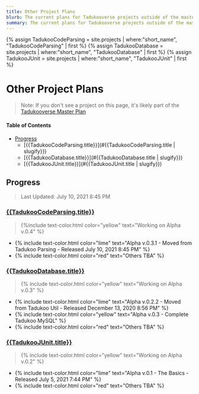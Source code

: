 ```yaml
---
title: Other Project Plans
blurb: The current plans for Tadukooverse projects outside of the master plan
summary: The current plans for Tadukooverse projects outside of the master plan. This contains side plans for Tadukooverse projects.
---
```

{% assign TadukooCodeParsing = site.projects | where:"short_name", "TadukooCodeParsing" | first %}
{% assign TadukooDatabase = site.projects | where:"short_name", "TadukooDatabase" | first %}
{% assign TadukooJUnit = site.projects | where:"short_name", "TadukooJUnit" | first %}
# Other Project Plans
> Note: If you don't see a project on this page, it's likely part of the [Tadukooverse Master Plan](/about/tadukooverse-master-plan.html)

#### Table of Contents
* [Progress](#progress)
  * [{{TadukooCodeParsing.title}}](#{{TadukooCodeParsing.title | slugify}})
  * [{{TadukooDatabase.title}}](#{{TadukooDatabase.title | slugify}})
  * [{{TadukooJUnit.title}}](#{{TadukooJUnit.title | slugify}})

## Progress
> Last Updated: July 10, 2021 8:45 PM

### [{{TadukooCodeParsing.title}}]({{TadukooCodeParsing.url}})
> {%include text-color.html color="yellow" text="Working on Alpha v.0.4" %}
* {% include text-color.html color="lime" text="Alpha v.0.3.1 - Moved from Tadukoo Parsing - Released July 10, 2021 8:45 PM" %}
* {% include text-color.html color="red" text="Others TBA" %}

### [{{TadukooDatabase.title}}]({{TadukooDatabase.url}})
> {% include text-color.html color="yellow" text="Working on Alpha v.0.3" %}
* {% include text-color.html color="lime" text="Alpha v.0.2.2 - Moved from Tadukoo Util - Released December 13, 2020 8:56 PM" %}
* {% include text-color.html color="yellow" text="Alpha v.0.3 - Complete Tadukoo MySQL" %}
* {% include text-color.html color="red" text="Others TBA" %}

### [{{TadukooJUnit.title}}]({{TadukooJUnit.url}})
> {% include text-color.html color="yellow" text="Working on Alpha v.0.2" %}
* {% include text-color.html color="lime" text="Alpha v.0.1 - The Basics - Released July 5, 2021 7:44 PM" %}
* {% include text-color.html color="red" text="Others TBA" %}
